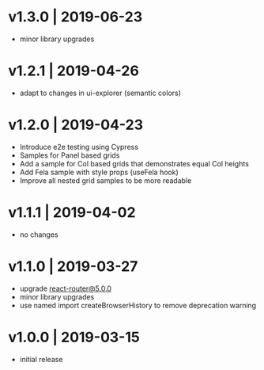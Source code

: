 # v1.3.0 | 2019-06-23
* minor library upgrades

# v1.2.1 | 2019-04-26
* adapt to changes in ui-explorer (semantic colors)

# v1.2.0 | 2019-04-23
* Introduce e2e testing using Cypress
* Samples for Panel based grids
* Add a sample for Col based grids that demonstrates equal Col heights
* Add Fela sample with style props (useFela hook)
* Improve all nested grid samples to be more readable

# v1.1.1 | 2019-04-02
* no changes

# v1.1.0 | 2019-03-27
* upgrade react-router@5.0.0
* minor library upgrades
* use named import createBrowserHistory to remove deprecation warning

# v1.0.0 | 2019-03-15
* initial release
